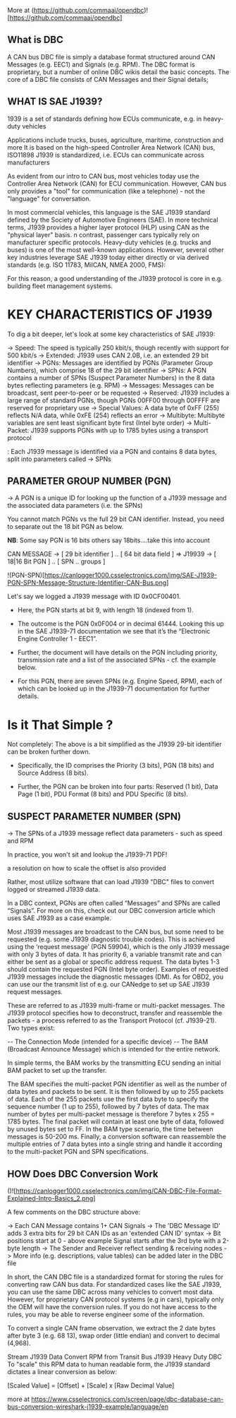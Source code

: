 More at (https://github.com/commaai/opendbc)![https://github.com/commaai/opendbc]

## What is DBC

A CAN bus DBC file is simply a database format structured around CAN Messages (e.g. EEC1) and Signals (e.g. RPM).
The DBC format is proprietary, but a number of online DBC wikis detail the basic concepts.
The core of a DBC file consists of CAN Messages and their Signal details;

## WHAT IS SAE J1939?

1939 is a set of standards defining how ECUs communicate, e.g. in heavy-duty vehicles

Applications include trucks, buses, agriculture, maritime, construction and more
It is based on the high-speed Controller Area Network (CAN) bus, ISO11898
J1939 is standardized, i.e. ECUs can communicate across manufacturers

As evident from our intro to CAN bus, most vehicles today use the Controller Area Network (CAN) for ECU communication.
However, CAN bus only provides a "tool" for communication (like a telephone) - not the "language" for conversation.

In most commercial vehicles, this language is the SAE J1939 standard defined by the Society of Automotive Engineers (SAE).
In more technical terms, J1939 provides a higher layer protocol (HLP) using CAN as the "physical layer" basis.
n contrast, passenger cars typically rely on manufacturer specific protocols.
Heavy-duty vehicles (e.g. trucks and buses) is one of the most well-known applications.
However, several other key industries leverage SAE J1939 today either directly or via derived standards (e.g. ISO 11783, MilCAN, NMEA 2000, FMS):

For this reason, a good understanding of the J1939 protocol is core in e.g. building fleet management systems.

# KEY CHARACTERISTICS OF J1939

To dig a bit deeper, let's look at some key characteristics of SAE J1939:

-> Speed: The speed is typically 250 kbit/s, though recently with support for 500 kbit/s
-> Extended: J1939 uses CAN 2.0B, i.e. an extended 29 bit identifier
-> PGNs: Messages are identified by PGNs (Parameter Group Numbers), which comprise 18 of the 29 bit identifier
-> SPNs: A PGN contains a number of SPNs (Suspect Parameter Numbers) in the 8 data bytes reflecting parameters (e.g. RPM)
-> Messages: Messages can be broadcast, sent peer-to-peer or be requested
-> Reserved: J1939 includes a large range of standard PGNs, though PGNs 00FF00 through 00FFFF are reserved for proprietary use
-> Special Values: A data byte of 0xFF (255) reflects N/A data, while 0xFE (254) reflects an error
-> Multibyte: Multibyte variables are sent least significant byte first (Intel byte order)
-> Multi-Packet: J1939 supports PGNs with up to 1785 bytes using a transport protocol

: Each J1939 message is identified via a PGN and contains 8 data bytes, split into parameters called -> SPNs

## PARAMETER GROUP NUMBER (PGN)

-> A PGN is a unique ID for looking up the function of a J1939 message and the associated data parameters (i.e. the SPNs)

You cannot match PGNs vs the full 29 bit CAN identifier. Instead, you need to separate out the 18 bit PGN as below.

**NB**: Some say PGN is 16 bits others say 18bits....take this into account

CAN MESSAGE -> [ 29 bit identifier ] .. [ 64 bit data field ] => J19939 -> [ 18|16 Bit PGN ] .. [ SPN .. groups ]

!(PGN-SPN)[https://canlogger1000.csselectronics.com/img/SAE-J1939-PGN-SPN-Message-Structure-Identifier-CAN-Bus.png]

Let's say we logged a J1939 message with ID 0x0CF00401.

- Here, the PGN starts at bit 9, with length 18 (indexed from 1).
- The outcome is the PGN 0x0F004 or in decimal 61444. Looking this up in the SAE J1939-71 documentation we see that it’s the “Electronic Engine Controller 1 - EEC1”.

- Further, the document will have details on the PGN including priority, transmission rate and a list of the associated SPNs - cf. the example below.

- For this PGN, there are seven SPNs (e.g. Engine Speed, RPM), each of which can be looked up in the J1939-71 documentation for further details.

# Is it That Simple ?

Not completely: The above is a bit simplified as the J1939 29-bit identifier can be broken further down.

- Specifically, the ID comprises the Priority (3 bits), PGN (18 bits) and Source Address (8 bits).

- Further, the PGN can be broken into four parts: Reserved (1 bit), Data Page (1 bit), PDU Format (8 bits) and PDU Specific (8 bits).

## SUSPECT PARAMETER NUMBER (SPN)

-> The SPNs of a J1939 message reflect data parameters - such as speed and RPM

In practice, you won't sit and lookup the J1939-71 PDF!

a resolution on how to scale the offset is also provided

Rather, most utilize software that can load J1939 "DBC" files to convert logged or streamed J1939 data.

In a DBC context, PGNs are often called “Messages” and SPNs are called “Signals”. For more on this, check out our DBC conversion article which uses SAE J1939 as a case example.

Most J1939 messages are broadcast to the CAN bus, but some need to be requested (e.g. some J1939 diagnostic trouble codes).
This is achieved using the ‘request message’ (PGN 59904), which is the only J1939 message with only 3 bytes of data.
It has priority 6, a variable transmit rate and can either be sent as a global or specific address request.
The data bytes 1-3 should contain the requested PGN (Intel byte order). Examples of requested J1939 messages include the diagnostic messages (DM).
As for OBD2, you can use our the transmit list of e.g. our CANedge to set up SAE J1939 request messages.

These are referred to as J1939 multi-frame or multi-packet messages. The J1939 protocol specifies how to deconstruct, transfer and reassemble the packets - a process referred to as the Transport Protocol (cf. J1939-21). Two types exist:

-- The Connection Mode (intended for a specific device)
-- The BAM (Broadcast Announce Message) which is intended for the entire network.

In simple terms, the BAM works by the transmitting ECU sending an initial BAM packet to set up the transfer.

The BAM specifies the multi-packet PGN identifier as well as the number of data bytes and packets to be sent.
It is then followed by up to 255 packets of data. Each of the 255 packets use the first data byte to specify the sequence number (1 up to 255), followed by 7 bytes of data.
The max number of bytes per multi-packet message is therefore 7 bytes x 255 = 1785 bytes. The final packet will contain at least one byte of data, followed by unused bytes set to FF. In the BAM type scenario, the time between messages is 50-200 ms.
Finally, a conversion software can reassemble the multiple entries of 7 data bytes into a single string and handle it according to the multi-packet PGN and SPN specifications.

## HOW Does DBC Conversion Work

()![https://canlogger1000.csselectronics.com/img/CAN-DBC-File-Format-Explained-Intro-Basics_2.png]

A few comments on the DBC structure above:

-> Each CAN Message contains 1+ CAN Signals
-> The 'DBC Message ID' adds 3 extra bits for 29 bit CAN IDs as an 'extended CAN ID' syntax
-> Bit positions start at 0 - above example Signal starts after the 3rd byte with a 2-byte length
-> The Sender and Receiver reflect sending & receiving nodes
-> More info (e.g. descriptions, value tables) can be added later in the DBC file

In short, the CAN DBC file is a standardized format for storing the rules for converting raw CAN bus data.
For standardized cases like the SAE J1939, you can use the same DBC across many vehicles to convert most data.
However, for proprietary CAN protocol systems (e.g in cars), typically only the OEM will have the conversion rules.
If you do not have access to the rules, you may be able to reverse engineer some of the information.

To convert a single CAN frame observation, we extract the 2 date bytes after byte 3 (e.g. 68 13), swap order (little endian) and convert to decimal (4,968).

Stream J1939 Data Convert RPM from Transit Bus J1939 Heavy Duty DBC
To "scale" this RPM data to human readable form, the J1939 standard dictates a linear conversion as below:

[Scaled Value] = [Offset] + [Scale] x [Raw Decimal Value]

more at https://www.csselectronics.com/screen/page/dbc-database-can-bus-conversion-wireshark-j1939-example/language/en
